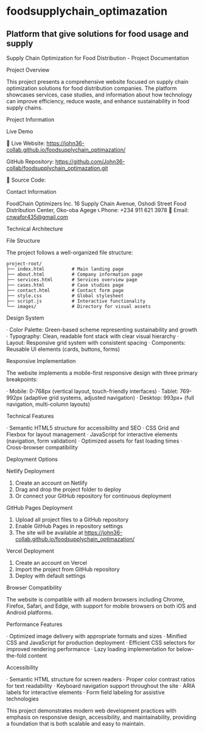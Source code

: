 # foodsupplychain_optimazation
Platform that give solutions for food usage and supply 
----

Supply Chain Optimization for Food Distribution - Project Documentation

Project Overview

This project presents a comprehensive website focused on supply chain optimization solutions for food distribution companies. The platform showcases services, case studies, and information about how technology can improve efficiency, reduce waste, and enhance sustainability in food supply chains.

Project Information

Live Demo

🔗 Live Website: https://john36-collab.github.io/foodsupplychain_optimazation/

GitHub Repository: https://github.com/John36-collab/foodsupplychain_optimazation.git

🔗 Source Code: 

Contact Information

FoodChain Optimizers Inc.
16 Supply Chain Avenue, Oshodi Street 
Food Distribution Center, Oko-oba Agege
📞 Phone: +234 911 621 3978 
📧 Email: cnwafor435@gmail.com 


Technical Architecture

File Structure

The project follows a well-organized file structure:

```
project-root/
├── index.html          # Main landing page
├── about.html          # Company information page
├── services.html       # Services overview page
├── cases.html          # Case studies page
├── contact.html        # Contact form page
├── style.css           # Global stylesheet
├── script.js           # Interactive functionality
└── images/             # Directory for visual assets
```

Design System

· Color Palette: Green-based scheme representing sustainability and growth
· Typography: Clean, readable font stack with clear visual hierarchy
· Layout: Responsive grid system with consistent spacing
· Components: Reusable UI elements (cards, buttons, forms)

Responsive Implementation

The website implements a mobile-first responsive design with three primary breakpoints:

· Mobile: 0-768px (vertical layout, touch-friendly interfaces)
· Tablet: 769-992px (adaptive grid systems, adjusted navigation)
· Desktop: 993px+ (full navigation, multi-column layouts)

Technical Features

· Semantic HTML5 structure for accessibility and SEO
· CSS Grid and Flexbox for layout management
· JavaScript for interactive elements (navigation, form validation)
· Optimized assets for fast loading times
· Cross-browser compatibility

Deployment Options

Netlify Deployment

1. Create an account on Netlify
2. Drag and drop the project folder to deploy
3. Or connect your GitHub repository for continuous deployment

GitHub Pages Deployment

1. Upload all project files to a GitHub repository
2. Enable GitHub Pages in repository settings
3. The site will be available at https://john36-collab.github.io/foodsupplychain_optimazation/

Vercel Deployment

1. Create an account on Vercel
2. Import the project from GitHub repository
3. Deploy with default settings

Browser Compatibility

The website is compatible with all modern browsers including Chrome, Firefox, Safari, and Edge, with support for mobile browsers on both iOS and Android platforms.

Performance Features

· Optimized image delivery with appropriate formats and sizes
· Minified CSS and JavaScript for production deployment
· Efficient CSS selectors for improved rendering performance
· Lazy loading implementation for below-the-fold content

Accessibility

· Semantic HTML structure for screen readers
· Proper color contrast ratios for text readability
· Keyboard navigation support throughout the site
· ARIA labels for interactive elements
· Form field labeling for assistive technologies

This project demonstrates modern web development practices with emphasis on responsive design, accessibility, and maintainability, providing a foundation that is both scalable and easy to maintain.
